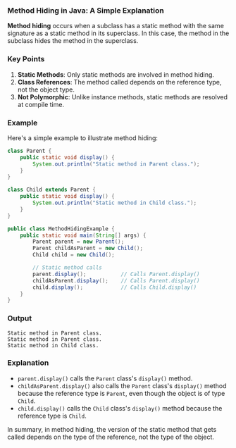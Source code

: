 ### Method Hiding in Java: A Simple Explanation

**Method hiding** occurs when a subclass has a static method with the same signature as a static method in its superclass. In this case, the method in the subclass hides the method in the superclass.

### Key Points

1. **Static Methods**: Only static methods are involved in method hiding.
2. **Class References**: The method called depends on the reference type, not the object type.
3. **Not Polymorphic**: Unlike instance methods, static methods are resolved at compile time.

### Example

Here's a simple example to illustrate method hiding:

```java
class Parent {
    public static void display() {
        System.out.println("Static method in Parent class.");
    }
}

class Child extends Parent {
    public static void display() {
        System.out.println("Static method in Child class.");
    }
}

public class MethodHidingExample {
    public static void main(String[] args) {
        Parent parent = new Parent();
        Parent childAsParent = new Child();
        Child child = new Child();

        // Static method calls
        parent.display();           // Calls Parent.display()
        childAsParent.display();    // Calls Parent.display()
        child.display();            // Calls Child.display()
    }
}
```

### Output
```
Static method in Parent class.
Static method in Parent class.
Static method in Child class.
```

### Explanation

- `parent.display()` calls the `Parent` class's `display()` method.
- `childAsParent.display()` also calls the `Parent` class's `display()` method because the reference type is `Parent`, even though the object is of type `Child`.
- `child.display()` calls the `Child` class's `display()` method because the reference type is `Child`.

In summary, in method hiding, the version of the static method that gets called depends on the type of the reference, not the type of the object.